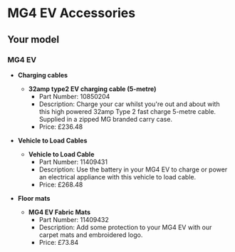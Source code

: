 # MG4 EV Accessories

## Your model

### MG4 EV

* **Charging cables**
    * **32amp type2 EV charging cable (5-metre)**
        * Part Number: 10850204
        * Description: Charge your car whilst you're out and about with this high powered 32amp Type 2 fast charge 5-metre cable. Supplied in a zipped MG branded carry case.
        * Price: £236.48

* **Vehicle to Load Cables**
    * **Vehicle to Load Cable**
        * Part Number: 11409431
        * Description: Use the battery in your MG4 EV to charge or power an electrical appliance with this vehicle to load cable.
        * Price: £268.48

* **Floor mats**
    * **MG4 EV Fabric Mats**
        * Part Number: 11409432
        * Description: Add some protection to your MG4 EV with our carpet mats and embroidered logo.
        * Price: £73.84
        